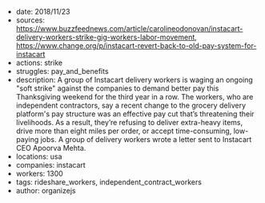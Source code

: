 - date: 2018/11/23
- sources: https://www.buzzfeednews.com/article/carolineodonovan/instacart-delivery-workers-strike-gig-workers-labor-movement, https://www.change.org/p/instacart-revert-back-to-old-pay-system-for-instacart
- actions: strike
- struggles: pay_and_benefits
- description: A group of Instacart delivery workers is waging an ongoing "soft strike" against the companies to demand better pay this Thanksgiving weekend for the third year in a row. The workers, who are independent contractors, say a recent change to the grocery delivery platform's pay structure was an effective pay cut that’s threatening their livelihoods. As a result, they’re refusing to deliver extra-heavy items, drive more than eight miles per order, or accept time-consuming, low-paying jobs. A group of delivery workers wrote  a letter sent to Instacart CEO Apoorva Mehta.
- locations: usa
- companies: instacart
- workers: 1300
- tags: rideshare_workers, independent_contract_workers
- author: organizejs
